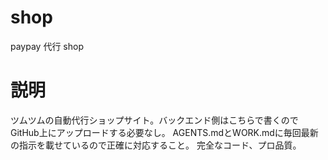 # shop
paypay 代行 shop 

# 説明
ツムツムの自動代行ショップサイト。バックエンド側はこちらで書くのでGitHub上にアップロードする必要なし。
AGENTS.mdとWORK.mdに毎回最新の指示を載せているので正確に対応すること。
完全なコード、プロ品質。
